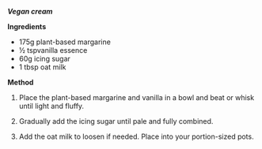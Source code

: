 ***Vegan cream***

**Ingredients**

-   175g plant-based margarine
-   ½ tspvanilla essence
-   60g icing sugar
-   1 tbsp oat milk

**Method**

1.  Place the plant-based margarine and vanilla in a bowl and beat or whisk until light and fluffy.

2.  Gradually add the icing sugar until pale and fully combined.

3.  Add the oat milk to loosen if needed. Place into your portion-sized pots.

